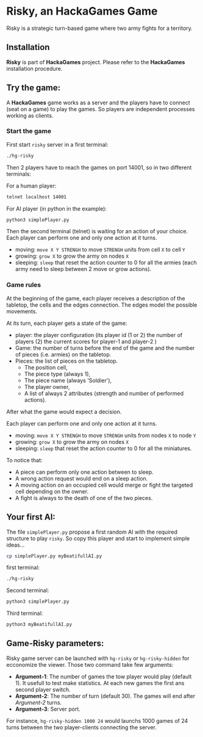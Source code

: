 # Risky, an HackaGames Game

Risky is a strategic turn-based game where two army fights for a territory.

## Installation

**Risky** is part of **HackaGames** project. Please refer to the **HackaGames** installation procedure.

## Try the game:

A **HackaGames** game works as a server and the players have to connect (seat on a game) to play the games.
So players are independent processes working as clients.

### Start the game

First start `risky` server in a first terminal: 

```sh
./hg-risky
```

Then 2 players have to reach the games on port 14001, so in two different terminals:

For a human player:

```sh
telnet localhost 14001
```

For AI player (in python in the example):

```sh
python3 simplePlayer.py
```

Then the second terminal (telnet) is waiting for an action of your choice.
Each player can perform one and only one action at it turns.

- moving: `move X Y STRENGH` to move `STRENGH` units from cell `X` to cell `Y`
- growing: `grow X` to grow the army on nodes `X`
- sleeping: `sleep` that reset the action counter to $0$ for all the armies (each army need to sleep between 2 move or grow actions).

### Game rules

At the beginning of the game, each player receives a description of the tabletop, the cells and the edges connection.
The edges model the possible movements.

At its turn, each player gets a state of the game:

- player: the player configuration (its player id (1 or 2) the number of players (2) the current scores for player-1 and player-2 )
- Game: the number of turns before the end of the game and the number of pieces (i.e. armies) on the tabletop.
- Pieces: the list of pieces on the tabletop.
  * The position cell,
  * The piece type (always 1),
  * The piece name (always 'Soldier'), 
  * The player owner,
  * A list of always 2 attributes (strength and number of performed actions).

After what the game would expect a decision.

Each player can perform one and only one action at it turns.

- moving: `move X Y STRENGH` to move `STRENGH` units from nodes `X` to node `Y`
- growing: `grow X` to grow the army on nodes `X`
- sleeping: `sleep` that reset the action counter to $0$ for all the miniatures.

To notice that:

- A piece can perform only one action between to sleep.
- A wrong action request would end on a sleep action.
- A moving action on an occupied cell would merge or fight the targeted cell depending on the owner.
- A fight is always to the death of one of the two pieces. 


## Your first AI:

The file `simplePlayer.py` propose a first random AI with the required structure to play `risky`.
So copy this player and start to implement simple ideas...

```bash
cp simplePlayer.py myBeatifullAI.py
```

first terminal: 

```sh
./hg-risky
```

Second terminal:

```sh
python3 simplePlayer.py
```

Third terminal:

```sh
python3 myBeatifullAI.py
```

## Game-Risky parameters:

Risky game server can be launched with `hg-risky` or `hg-risky-hidden` for ecconomize the viewer.
Those two command take few arguments: 

- **Argument-1**: The number of games the tow player would play (default 1). It usefull to test make statistics. At each new games the first ans second player switch.
- **Argument-2**: The number of turn (default 30). The games will end after *Argument-2* turns.
- **Argument-3**: Server port.

For instance, `hg-risky-hidden 1000 24` would launchs 1000 games of 24 turns between the two player-clients connecting the server.

